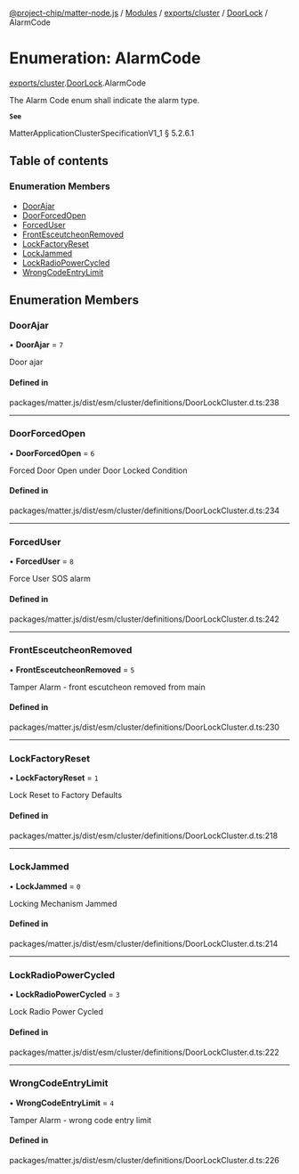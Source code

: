 [@project-chip/matter-node.js](../README.md) / [Modules](../modules.md) / [exports/cluster](../modules/exports_cluster.md) / [DoorLock](../modules/exports_cluster.DoorLock.md) / AlarmCode

# Enumeration: AlarmCode

[exports/cluster](../modules/exports_cluster.md).[DoorLock](../modules/exports_cluster.DoorLock.md).AlarmCode

The Alarm Code enum shall indicate the alarm type.

**`See`**

MatterApplicationClusterSpecificationV1_1 § 5.2.6.1

## Table of contents

### Enumeration Members

- [DoorAjar](exports_cluster.DoorLock.AlarmCode.md#doorajar)
- [DoorForcedOpen](exports_cluster.DoorLock.AlarmCode.md#doorforcedopen)
- [ForcedUser](exports_cluster.DoorLock.AlarmCode.md#forceduser)
- [FrontEsceutcheonRemoved](exports_cluster.DoorLock.AlarmCode.md#frontesceutcheonremoved)
- [LockFactoryReset](exports_cluster.DoorLock.AlarmCode.md#lockfactoryreset)
- [LockJammed](exports_cluster.DoorLock.AlarmCode.md#lockjammed)
- [LockRadioPowerCycled](exports_cluster.DoorLock.AlarmCode.md#lockradiopowercycled)
- [WrongCodeEntryLimit](exports_cluster.DoorLock.AlarmCode.md#wrongcodeentrylimit)

## Enumeration Members

### DoorAjar

• **DoorAjar** = ``7``

Door ajar

#### Defined in

packages/matter.js/dist/esm/cluster/definitions/DoorLockCluster.d.ts:238

___

### DoorForcedOpen

• **DoorForcedOpen** = ``6``

Forced Door Open under Door Locked Condition

#### Defined in

packages/matter.js/dist/esm/cluster/definitions/DoorLockCluster.d.ts:234

___

### ForcedUser

• **ForcedUser** = ``8``

Force User SOS alarm

#### Defined in

packages/matter.js/dist/esm/cluster/definitions/DoorLockCluster.d.ts:242

___

### FrontEsceutcheonRemoved

• **FrontEsceutcheonRemoved** = ``5``

Tamper Alarm - front escutcheon removed from main

#### Defined in

packages/matter.js/dist/esm/cluster/definitions/DoorLockCluster.d.ts:230

___

### LockFactoryReset

• **LockFactoryReset** = ``1``

Lock Reset to Factory Defaults

#### Defined in

packages/matter.js/dist/esm/cluster/definitions/DoorLockCluster.d.ts:218

___

### LockJammed

• **LockJammed** = ``0``

Locking Mechanism Jammed

#### Defined in

packages/matter.js/dist/esm/cluster/definitions/DoorLockCluster.d.ts:214

___

### LockRadioPowerCycled

• **LockRadioPowerCycled** = ``3``

Lock Radio Power Cycled

#### Defined in

packages/matter.js/dist/esm/cluster/definitions/DoorLockCluster.d.ts:222

___

### WrongCodeEntryLimit

• **WrongCodeEntryLimit** = ``4``

Tamper Alarm - wrong code entry limit

#### Defined in

packages/matter.js/dist/esm/cluster/definitions/DoorLockCluster.d.ts:226
